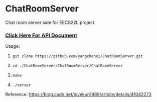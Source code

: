 # ChatRoomServer
Chat room server side for EECS22L project
### **[Click Here For API Document](./ChatRoomServer/API.md)**
Usage:

1. `git clone https://github.com/yangchenxi/ChatRoomServer.git`

2. `cd ./ChatRoomServer/ChatRoomServer/ChatRoomServer`

3. `make`

4. `./server`


Reference: https://blog.csdn.net/lovekun1989/article/details/41042273
